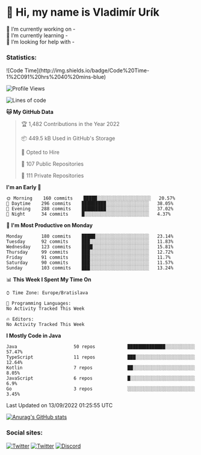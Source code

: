 <h1> 👋 Hi, my name is Vladimír Urík</h1>
<p>
 🔭 I’m currently working on -<br>
 🌱 I’m currently learning -<br>
 🤔 I’m looking for help with -<br>
</p>
<h3>Statistics:</h3>
<!--START_SECTION:waka-->
![Code Time](http://img.shields.io/badge/Code%20Time-1%2C091%20hrs%2040%20mins-blue)

![Profile Views](http://img.shields.io/badge/Profile%20Views-1-blue)

![Lines of code](https://img.shields.io/badge/From%20Hello%20World%20I%27ve%20Written-1%20Million%20lines%20of%20code-blue)

**🐱 My GitHub Data** 

> 🏆 1,482 Contributions in the Year 2022
 > 
> 📦 449.5 kB Used in GitHub's Storage 
 > 
> 💼 Opted to Hire
 > 
> 📜 107 Public Repositories 
 > 
> 🔑 111 Private Repositories  
 > 
**I'm an Early 🐤** 

```text
🌞 Morning    160 commits    █████░░░░░░░░░░░░░░░░░░░░   20.57% 
🌆 Daytime    296 commits    █████████░░░░░░░░░░░░░░░░   38.05% 
🌃 Evening    288 commits    █████████░░░░░░░░░░░░░░░░   37.02% 
🌙 Night      34 commits     █░░░░░░░░░░░░░░░░░░░░░░░░   4.37%

```
📅 **I'm Most Productive on Monday** 

```text
Monday       180 commits    █████░░░░░░░░░░░░░░░░░░░░   23.14% 
Tuesday      92 commits     ███░░░░░░░░░░░░░░░░░░░░░░   11.83% 
Wednesday    123 commits    ████░░░░░░░░░░░░░░░░░░░░░   15.81% 
Thursday     99 commits     ███░░░░░░░░░░░░░░░░░░░░░░   12.72% 
Friday       91 commits     ███░░░░░░░░░░░░░░░░░░░░░░   11.7% 
Saturday     90 commits     ███░░░░░░░░░░░░░░░░░░░░░░   11.57% 
Sunday       103 commits    ███░░░░░░░░░░░░░░░░░░░░░░   13.24%

```


📊 **This Week I Spent My Time On** 

```text
⌚︎ Time Zone: Europe/Bratislava

💬 Programming Languages: 
No Activity Tracked This Week

🔥 Editors: 
No Activity Tracked This Week

```

**I Mostly Code in Java** 

```text
Java                     50 repos            ██████████████░░░░░░░░░░░   57.47% 
TypeScript               11 repos            ███░░░░░░░░░░░░░░░░░░░░░░   12.64% 
Kotlin                   7 repos             ██░░░░░░░░░░░░░░░░░░░░░░░   8.05% 
JavaScript               6 repos             █░░░░░░░░░░░░░░░░░░░░░░░░   6.9% 
Go                       3 repos             ░░░░░░░░░░░░░░░░░░░░░░░░░   3.45%

```



 Last Updated on 13/09/2022 01:25:55 UTC
<!--END_SECTION:waka-->

[![Anurag's GitHub stats](https://github-readme-stats.vercel.app/api?username=vladimir-urik)](https://github.com/anuraghazra/github-readme-stats)

<h3>Social sites:</h3>
<p><a href="https://twitter.com/GGGEDR" target="_blank"><img alt="Twitter" src="https://img.shields.io/badge/twitter-%231DA1F2.svg?&style=for-the-badge&logo=twitter&logoColor=white" /></a> <a href="https://www.reddit.com/user/GGGEDR" target="_blank"><img alt="Twitter" src="https://img.shields.io/badge/reddit-%23FE6262.svg?&style=for-the-badge&logo=reddit&logoColor=white" /></a> <a href="https://discord.com/users/535708984959827978" target="_blank"><img alt="Discord" src="https://img.shields.io/badge/discord-%235865f2.svg?&style=for-the-badge&logo=discord&logoColor=white" />
</p>
